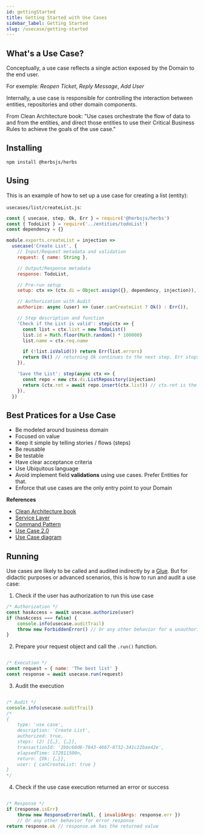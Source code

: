 ```yaml
---
id: gettingStarted
title: Getting Started with Use Cases
sidebar_label: Getting Started
slug: /usecase/getting-started
---
```


## What's a Use Case?

Conceptually, a use case reflects a single action exposed by the Domain to the end user.

For exemple: _Reopen Ticket_, _Reply Message_, _Add User_

Internally, a use case is responsible for controlling the interaction between entities, repositories and other domain components.

From Clean Architecture book: "Use cases orchestrate the flow of data to and from the entities, and direct those entities to use their Critical Business Rules to achieve the goals of the use case." 


## Installing

```
npm install @herbsjs/herbs
```

## Using

This is an example of how to set up a use case for creating a list (entity):

`usecases/list/createList.js`:

```javascript
const { usecase, step, Ok, Err } = require('@herbsjs/herbs')
const { TodoList } = require('../entities/todoList')
const dependency = {}

module.exports.createList = injection =>
  usecase('Create List', {
    // Input/Request metadata and validation 
    request: { name: String },

    // Output/Response metadata
    response: TodoList,

    // Pre-run setup
    setup: ctx => (ctx.di = Object.assign({}, dependency, injection)),

    // Authorization with Audit
    authorize: async (user) => (user.canCreateList ? Ok() : Err()),

    // Step description and function
    'Check if the List is valid': step(ctx => {
      const list = ctx.list = new TodoList()
      list.id = Math.floor(Math.random() * 100000)
      list.name = ctx.req.name

      if (!list.isValid()) return Err(list.errors)
      return Ok() // returning Ok continues to the next step. Err stops the use case execution.
    }),

    'Save the List': step(async ctx => {
      const repo = new ctx.di.ListRepository(injection)
      return (ctx.ret = await repo.insert(ctx.list)) // ctx.ret is the Use Case return
    }),
  })
```

## Best Pratices for a Use Case

- Be modeled around business domain
- Focused on value
- Keep it simple by telling stories / flows (steps)
- Be reusable
- Be testable
- Have clear acceptance criteria
- Use Ubiquitous language
- Avoid implement field __validations__ using use cases. Prefer Entities for that.
- Enforce that use cases are the only entry point to your Domain

**References**

- [Clean Architecture book](https://www.amazon.com/Clean-Architecture-Craftsmans-Software-Structure/dp/0134494164)
- [Service Layer](https://martinfowler.com/eaaCatalog/serviceLayer.html)
- [Command Pattern](https://refactoring.guru/design-patterns/command)
- [Use Case 2.0](https://www.ivarjacobson.com/sites/default/files/field_iji_file/article/use-case_2.0_final_rev3.pdf)
- [Use Case diagram](http://www.agilemodeling.com/artifacts/useCaseDiagram.htm)

## Running

Use cases are likely to be called and audited indirectly by a [Glue](/docs/glues). But for didactic purposes or advanced scenarios, this is how to run and audit a use case:

1. Check if the user has authorization to run this use case

```javascript
/* Authorization */
const hasAccess = await usecase.authorize(user)
if (hasAccess === false) {
    console.info(usecase.auditTrail)
    throw new ForbiddenError() // Or any other behavior for a unauthorized user
}
```

2. Prepare your request object and call the `.run()` function.

```javascript

/* Execution */
const request = { name: 'The best list' }
const response = await usecase.run(request)

```

3. Audit the execution 

```javascript

/* Audit */
console.info(usecase.auditTrail)
/*
{
    type: 'use case',
    description: 'Create List',
    authorized: true,
    steps: (2) [{…}, {…}],
    transactionId: '2bbc60d6-7843-4667-8732-341c22bae42e',
    elapsedTime: 172811500n,
    return: {Ok: {…}},
    user: { canCreateList: true }
}
*/

```

4. Check if the use case execution returned an error or success

```javascript

/* Response */
if (response.isErr)
    throw new ResponseError(null, { invalidArgs: response.err }) 
    // Or any other behavior for error response
return response.ok // response.ok has the returned value
```